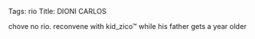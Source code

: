 Tags: rio
Title: DIONI CARLOS 
  
chove no rio. reconvene with kid_zico™ while his father gets a year older